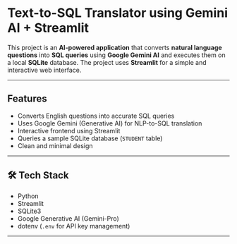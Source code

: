 # Text-to-SQL Translator using Gemini AI + Streamlit

This project is an **AI-powered application** that converts **natural language questions** into **SQL queries** using **Google Gemini AI** and executes them on a local **SQLite** database. The project uses **Streamlit** for a simple and interactive web interface.

---

## Features

- Converts English questions into accurate SQL queries
- Uses Google Gemini (Generative AI) for NLP-to-SQL translation
- Interactive frontend using Streamlit
- Queries a sample SQLite database (`STUDENT` table)
- Clean and minimal design

---

## 🛠️ Tech Stack

- Python 
- Streamlit
- SQLite3
- Google Generative AI (Gemini-Pro)
- dotenv (`.env` for API key management)

---
